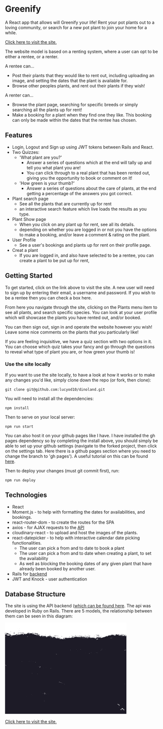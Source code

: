 # Greenify


A React app that allows will Greenify your life! Rent your pot plants out to a loving community, or search for a new pot plant to join your home for a while.

[Click here to visit the site.](https://lucyod10.github.io/greenify-client/#/)

The website model is based on a renting system, where a user can opt to be either a rentee, or a renter.

A rentee can...
- Post their plants that they would like to rent out, including uploading an image, and setting the dates that the plant is available for.
- Browse other peoples plants, and rent out their plants if they wish!

A renter can...
- Browse the plant page, searching for specific breeds or simply searching all the plants up for rent!
- Make a booking for a plant when they find one they like. This booking can only be made within the dates that the rentee has chosen.

## Features

- Login, Logout and Sign up using JWT tokens between Rails and React.
- Two Quizzes:
  - 'What plant are you?'
    - Answer a series of questions which at the end will tally up and tell you what plant you are!
    - You can click through to a real plant that has been rented out, giving you the opportunity to book or comment on it!
  - 'How green is your thumb?'
    - Answer a series of questions about the care of plants, at the end getting a percentage of the answers you got correct.
- Plant search page
  - See all the plants that are currently up for rent
  - an interactive search feature which live loads the results as you type.
- Plant Show page
  - When you click on any plant up for rent, see all its details.
  - depending on whether you are logged in or not you have the options to make a booking, and/or leave a comment & rating on the plant.
- User Profile
  - See a user's bookings and plants up for rent on their profile page.
- Creat a plant
  - If you are logged in, and also have selected to be a rentee, you can create a plant to be put up for rent,

## Getting Started

To get started, click on the link above to visit the site. A new user will need to sign up by entering their email, a username and password. If you wish to be a rentee then you can check a box here.

From here you navigate through the site, clicking on the Plants menu item to see all plants, and search specific species. You can look at your user profile which will showcase the plants you have rented out, and/or booked.

You can then sign out, sign in and operate the website however you wish! Leave some nice comments on the plants that you particularly like!

If you are feeling inquisitive, we have a quiz section with two options in it. You can choose which quiz takes your fancy and go through the questions to reveal what type of plant you are, or how green your thumb is!

### Use the site locally

If you want to use the site locally, to have a look at how it works or to make any changes you'd like, simply clone down the repo (or fork, then clone):
```
git clone git@github.com:lucyod10/dinoland.git
```

You will need to install all the dependencies:
```
npm install
```

Then to serve on your local server:
```
npm run start
```

You can also host it on your github pages like I have. I have installed the gh pages dependency so by completing the install above, you should simply be able to set up your github settings (navigate to the forked project, then click on the settings tab. Here there is a github pages section where you need to change the branch to 'gh pages'). A useful tutorial on this can be found [here](https://reactgo.com/deploy-react-app-github-pages/).

Then to deploy your changes (must git commit first), run:
```
npm run deploy
```


## Technologies

- React
- Moment.js - to help with formatting the dates for availabilities, and bookings.
- react-router-dom - to create the routes for the SPA
- axios - for AJAX requests to the [API](https://lucyod10.github.io/greenify-client/#/)
- cloudinary-react - to upload and host the images of the plants.
- react-datepicker - to help with interactive calendar date picking functionalities.
  - The user can pick a from and to date to book a plant
  - The user can pick a from and to date when creating a plant, to set the availability
  - As well as blocking the booking dates of any given plant that have already been booked by another user.
- Rails for [backend](https://lucyod10.github.io/greenify-client/#/)
- JWT and Knock - user authentication

## Database Structure

The site is using the API backend ([which can be found here](https://lucyod10.github.io/greenify-client/#/). The api was developed in Ruby on Rails. There are 5 models, the relationship between them can be seen in this diagram:

![Image](/src/images/dirt.png)

[Click here to visit the site.](https://lucyod10.github.io/greenify-client/#/)
